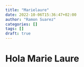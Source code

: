```yaml
---
title: "Marielaure"
date: 2022-10-06T15:36:47+02:00
author: "Ramon Suarez"
categories: []
tags: []
draft: true
---
```

# Hola Marie Laure
